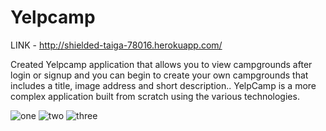 # Yelpcamp
LINK - http://shielded-taiga-78016.herokuapp.com/

Created Yelpcamp application  that allows you to view campgrounds after login or signup and you can begin to create your own campgrounds that includes a title, image address and short description.. YelpCamp is a more complex application built from scratch using the various technologies.

![one](https://user-images.githubusercontent.com/65457463/103220334-0841cb00-4946-11eb-9505-21373752ad67.png)
![two](https://user-images.githubusercontent.com/65457463/103220342-0b3cbb80-4946-11eb-8255-6df79467a8ec.png)
![three](https://user-images.githubusercontent.com/65457463/103220340-0aa42500-4946-11eb-8532-cf84d986fb42.png)
